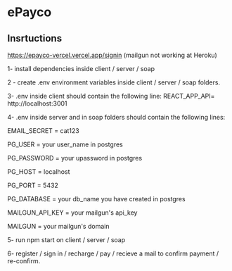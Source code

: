 # ePayco

## Insrtuctions

https://epayco-vercel.vercel.app/signin (mailgun not working at Heroku)

1- install dependencies inside client / server / soap

2 - create .env environment variables inside client / server / soap folders.

3- .env inside client should contain the following line: REACT_APP_API= http://localhost:3001 

4- .env inside server and in soap folders should contain the following lines:

EMAIL_SECRET = cat123

PG_USER = your user_name in postgres
  
PG_PASSWORD = your upassword in postgres
  
PG_HOST = localhost

PG_PORT = 5432

PG_DATABASE = your db_name you have created in postgres
  
MAILGUN_API_KEY = your mailgun's api_key

MAILGUN = your mailgun's domain

5- run npm start on client / server / soap

6- register / sign in / recharge / pay / recieve a mail to confirm payment / re-confirm.
